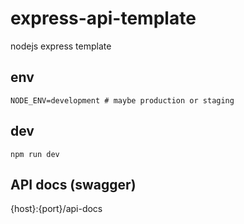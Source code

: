 # express-api-template

nodejs express template

## env

```
NODE_ENV=development # maybe production or staging
```

## dev

`npm run dev`

## API docs (swagger)

{host}:{port}/api-docs
